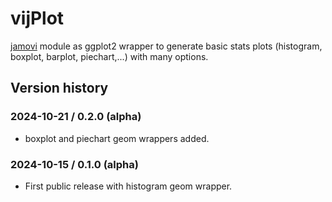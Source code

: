 # vijPlot

[jamovi](https://www.jamovi.org) module as ggplot2 wrapper to generate basic stats plots (histogram, boxplot, barplot, piechart,...) with many options. 

## Version history

### 2024-10-21 / 0.2.0 (alpha)

-   boxplot and piechart geom wrappers added.

### 2024-10-15 / 0.1.0 (alpha)

-   First public release with histogram geom wrapper.
